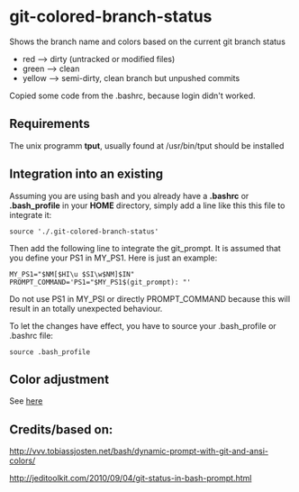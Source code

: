 git-colored-branch-status
=========================

Shows the branch name and colors based on the current git branch status

* red --> dirty (untracked or modified files)
* green --> clean
* yellow --> semi-dirty, clean branch but unpushed commits

Copied some code from the .bashrc, because login didn't worked.

## Requirements

The unix programm **tput**, usually found at /usr/bin/tput should be installed

## Integration into an existing

Assuming you are using bash and you already have a **.bashrc** or **.bash_profile** in your **HOME**
directory, simply add a line like this this file to integrate it:

    source './.git-colored-branch-status'
    
Then add the following line to integrate the git_prompt. It is assumed that you define your PS1
in MY_PS1. Here is just an example:

    MY_PS1="$NM[$HI\u $SI\w$NM]$IN"
    PROMPT_COMMAND='PS1="$MY_PS1$(git_prompt): "'

Do not use PS1 in MY_PSI or directly PROMPT_COMMAND because this will result in an totally unexpected
behaviour.

To let the changes have effect, you have to source your .bash_profile or .bashrc file:

    source .bash_profile

## Color adjustment
See [here](http://www.gilesorr.com/bashprompt/prompts/flex.html)


## Credits/based on:
http://vvv.tobiassjosten.net/bash/dynamic-prompt-with-git-and-ansi-colors/

http://jeditoolkit.com/2010/09/04/git-status-in-bash-prompt.html
